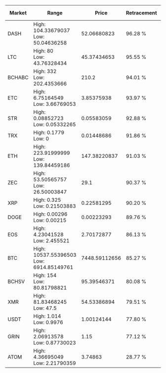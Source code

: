 | Market | Range | Price| Retracement | Doubles to 50% |
| --- | --- | --- | --- | --- |
| DASH | High: 104.33679037<br />Low: 50.04636258 | 52.06680823 | 96.28 % | 1.48 |
| LTC | High: 80<br />Low: 43.76328434 | 45.37434653 | 95.55 % | 1.36 |
| BCHABC | High: 332<br />Low: 202.4353666 | 210.2 | 94.01 % | 1.27 |
| ETC | High: 6.75164549<br />Low: 3.66769053 | 3.85375938 | 93.97 % | 1.35 |
| STR | High: 0.08852723<br />Low: 0.05332265 | 0.05583059 | 92.88 % | 1.27 |
| TRX | High: 0.1779<br />Low: 0 | 0.01448686 | 91.86 % | 6.14 |
| ETH | High: 223.91999999<br />Low: 139.84459186 | 147.38220837 | 91.03 % | 1.23 |
| ZEC | High: 53.50565757<br />Low: 26.50003847 | 29.1 | 90.37 % | 1.37 |
| XRP | High: 0.325<br />Low: 0.21503883 | 0.22581295 | 90.20 % | 1.20 |
| DOGE | High: 0.00296<br />Low: 0.00215 | 0.00223293 | 89.76 % | 1.14 |
| EOS | High: 4.23041528<br />Low: 2.455521 | 2.70172877 | 86.13 % | 1.24 |
| BTC | High: 10537.55396503<br />Low: 6914.85149761 | 7448.59112656 | 85.27 % | 1.17 |
| BCHSV | High: 154<br />Low: 80.81798821 | 95.39546371 | 80.08 % | 1.23 |
| XMR | High: 81.83468245<br />Low: 47.5 | 54.53386894 | 79.51 % | 1.19 |
| USDT | High: 1.014<br />Low: 0.9976 | 1.00124144 | 77.80 % | 1.00 |
| GRIN | High: 2.06913578<br />Low: 0.87730023 | 1.15 | 77.12 % | 1.28 |
| ATOM | High: 4.36695049<br />Low: 2.21790359 | 3.74863 | 28.77 % | 0.00 |
